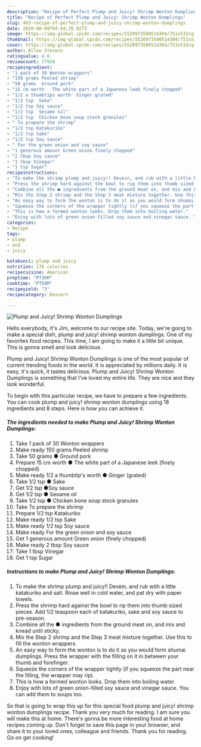 ```yaml
---
description: "Recipe of Perfect Plump and Juicy! Shrimp Wonton Dumplings"
title: "Recipe of Perfect Plump and Juicy! Shrimp Wonton Dumplings"
slug: 463-recipe-of-perfect-plump-and-juicy-shrimp-wonton-dumplings
date: 2020-08-09T04:44:39.927Z
image: https://img-global.cpcdn.com/recipes/5520973500514304/751x532cq70/plump-and-juicy-shrimp-wonton-dumplings-recipe-main-photo.jpg
thumbnail: https://img-global.cpcdn.com/recipes/5520973500514304/751x532cq70/plump-and-juicy-shrimp-wonton-dumplings-recipe-main-photo.jpg
cover: https://img-global.cpcdn.com/recipes/5520973500514304/751x532cq70/plump-and-juicy-shrimp-wonton-dumplings-recipe-main-photo.jpg
author: Allen Stevens
ratingvalue: 4.6
reviewcount: 27958
recipeingredient:
- "1 pack of 30 Wonton wrappers"
- "150 grams Peeled shrimp"
- "50 grams  Ground pork"
- "15 cm worth   The white part of a Japanese leek finely chopped"
- "1/2 a thumbtips worth  Ginger grated"
- "1/2 tsp  Sake"
- "1/2 tsp Soy sauce"
- "1/2 tsp  Sesame oil"
- "1/2 tsp  Chicken bone soup stock granules"
- " To prepare the shrimp"
- "1/2 tsp Katakuriko"
- "1/2 tsp Sake"
- "1/2 tsp Soy sauce"
- " For the green onion and soy sauce"
- "1 generous amount Green onion finely chopped"
- "2 tbsp Soy sauce"
- "1 tbsp Vinegar"
- "1 tsp Sugar"
recipeinstructions:
- "To make the shrimp plump and juicy!! Devein, and rub with a little katakuriko and salt. Rinse well in cold water, and pat dry with paper towels."
- "Press the shrimp hard against the bowl to rip them into thumb sized pieces. Add 1/2 teaspoon each of katakuriko, sake and soy sauce to pre-season."
- "Combine all the ● ingredients from the ground meat on, and mix and knead until sticky."
- "Mix the Step 2 shrimp and the Step 3 meat mixture together. Use this to fill the wonton wrappers."
- "An easy way to form the wonton is to do it as you would form shumai dumplings. Press the wrapper with the filling on it in between your thumb and forefinger."
- "Squeeze the corners of the wrapper tightly (if you squeeze the part near the filling, the wrapper may rip)."
- "This is how a formed wonton looks. Drop them into boiling water."
- "Enjoy with lots of green onion-filled soy sauce and vinegar sauce. You can add them to soups too."
categories:
- Recipe
tags:
- plump
- and
- juicy

katakunci: plump and juicy 
nutrition: 176 calories
recipecuisine: American
preptime: "PT36M"
cooktime: "PT50M"
recipeyield: "3"
recipecategory: Dessert

---
```



![Plump and Juicy! Shrimp Wonton Dumplings](https://img-global.cpcdn.com/recipes/5520973500514304/751x532cq70/plump-and-juicy-shrimp-wonton-dumplings-recipe-main-photo.jpg)

Hello everybody, it's Jim, welcome to our recipe site. Today, we're going to make a special dish, plump and juicy! shrimp wonton dumplings. One of my favorites food recipes. This time, I am going to make it a little bit unique. This is gonna smell and look delicious.



Plump and Juicy! Shrimp Wonton Dumplings is one of the most popular of current trending foods in the world. It is appreciated by millions daily. It is easy, it's quick, it tastes delicious. Plump and Juicy! Shrimp Wonton Dumplings is something that I've loved my entire life. They are nice and they look wonderful.


To begin with this particular recipe, we have to prepare a few ingredients. You can cook plump and juicy! shrimp wonton dumplings using 18 ingredients and 8 steps. Here is how you can achieve it.

<!--inarticleads1-->

##### The ingredients needed to make Plump and Juicy! Shrimp Wonton Dumplings:

1. Take 1 pack of 30 Wonton wrappers
1. Make ready 150 grams Peeled shrimp
1. Take 50 grams ● Ground pork
1. Prepare 15 cm worth  ● The white part of a Japanese leek (finely chopped)
1. Make ready 1/2 a thumbtip&#39;s worth ● Ginger (grated)
1. Take 1/2 tsp ● Sake
1. Get 1/2 tsp ●Soy sauce
1. Get 1/2 tsp ● Sesame oil
1. Take 1/2 tsp ● Chicken bone soup stock granules
1. Take  To prepare the shrimp
1. Prepare 1/2 tsp Katakuriko
1. Make ready 1/2 tsp Sake
1. Make ready 1/2 tsp Soy sauce
1. Make ready  For the green onion and soy sauce
1. Get 1 generous amount Green onion (finely chopped)
1. Make ready 2 tbsp Soy sauce
1. Take 1 tbsp Vinegar
1. Get 1 tsp Sugar




<!--inarticleads2-->

##### Instructions to make Plump and Juicy! Shrimp Wonton Dumplings:

1. To make the shrimp plump and juicy!! Devein, and rub with a little katakuriko and salt. Rinse well in cold water, and pat dry with paper towels.
1. Press the shrimp hard against the bowl to rip them into thumb sized pieces. Add 1/2 teaspoon each of katakuriko, sake and soy sauce to pre-season.
1. Combine all the ● ingredients from the ground meat on, and mix and knead until sticky.
1. Mix the Step 2 shrimp and the Step 3 meat mixture together. Use this to fill the wonton wrappers.
1. An easy way to form the wonton is to do it as you would form shumai dumplings. Press the wrapper with the filling on it in between your thumb and forefinger.
1. Squeeze the corners of the wrapper tightly (if you squeeze the part near the filling, the wrapper may rip).
1. This is how a formed wonton looks. Drop them into boiling water.
1. Enjoy with lots of green onion-filled soy sauce and vinegar sauce. You can add them to soups too.




So that is going to wrap this up for this special food plump and juicy! shrimp wonton dumplings recipe. Thank you very much for reading. I am sure you will make this at home. There's gonna be more interesting food at home recipes coming up. Don't forget to save this page in your browser, and share it to your loved ones, colleague and friends. Thank you for reading. Go on get cooking!
